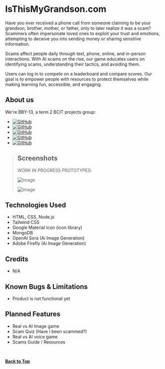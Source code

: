 # IsThisMyGrandson.com


Have you ever received a phone call from someone claiming to be your grandson, brother, mother, or father, only to later realize it was a scam? Scammers often impersonate loved ones to exploit your trust and emotions, attempting to deceive you into sending money or sharing sensitive information. 

Scams affect people daily through text, phone, online, and in-person interactions. With AI scams on the rise, our game educates users on identifying scams, understanding their tactics, and avoiding them.

Users can log in to compete on a leaderboard and compare scores. Our goal is to empower people with resources to protect themselves while making learning fun, accessible, and engaging.


## About us
We're BBY-13, a term 2 BCIT projects group:

- [![GitHub](https://img.shields.io/badge/GitHub-Justin%20Cardas-blue?logo=github)](https://github.com/jcardas)
- [![GitHub](https://img.shields.io/badge/GitHub-Ted%20Ip-blue?logo=github)](https://github.com/autodataai)
- [![GitHub](https://img.shields.io/badge/GitHub-Grace%20Jung-blue?logo=github)](https://github.com/gjung20)
- [![GitHub](https://img.shields.io/badge/GitHub-Mohammad%20Sadeghi-blue?logo=github)](https://github.com/Mohammad-Sadeghi23)
- [![GitHub](https://img.shields.io/badge/GitHub-Armaan%20Brar-blue?logo=github)](https://github.com/ArmaanBrar26)


>## Screenshots
>WORK IN PROGRESS PROTOTYPES:
>
>![Image](https://github.com/user-attachments/assets/d4b2fc49-8f38-4cc8-a895-8113e631f21c)
>
>![Image](https://github.com/user-attachments/assets/8fa746a8-ceae-4bec-86de-26bf81bb8c0f)

## Technologies Used

- HTML, CSS, Node.js
- Tailwind CSS
- Google Material Icon (icon library)
- MongoDB
- OpenAI Sora (Ai Image Generation)
- Adobe Firefly (Ai Image Generation)

## Credits

- N/A

## Known Bugs & Limitations

- Product is not functional yet

## Planned Features

- Real vs AI Image game
- Scam Quiz (Have I been scammed?)
- Real vs AI voice game
- Scams Guide / Resources

<br>

**[Back to Top](#isthismygrandsoncom)**